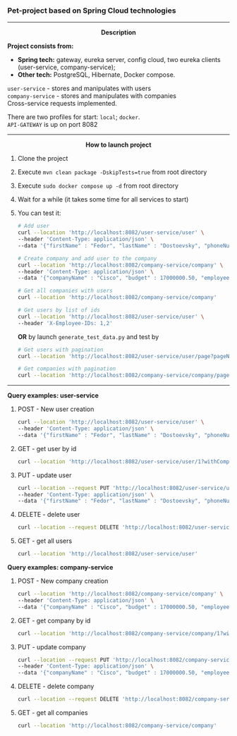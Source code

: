 ### Pet-project based on Spring Cloud technologies

---
<p style="text-align: center;"><b>Description</b></p>  

<b>Project consists from:</b>  
- <b>Spring tech:</b> gateway, eureka server, config cloud, two eureka clients (user-service, company-service);  
- <b>Other tech:</b> PostgreSQL, Hibernate, Docker compose.

`user-service` - stores and manipulates with users  
`company-service` - stores and manipulates with companies  
Cross-service requests implemented.

There are two profiles for start: `local`; `docker`.  
`API-GATEWAY` is up on port 8082

---
<p style="text-align: center;"><b>How to launch project</b></p>

1. Clone the project
2. Execute `mvn clean package -DskipTests=true` from root directory
3. Execute `sudo docker compose up -d` from root directory
4. Wait for a while (it takes some time for all services to start)
5. You can test it:
      ```bash
      # Add user
      curl --location 'http://localhost:8082/user-service/user' \
      --header 'Content-Type: application/json' \
      --data '{"firstName" : "Fedor", "lastName" : "Dostoevsky", "phoneNumber" : "89171111117", "companyId" : 1}'
   
      # Create company and add user to the company
      curl --location 'http://localhost:8082/company-service/company' \
      --header 'Content-Type: application/json' \
      --data '{"companyName" : "Cisco", "budget" : 17000000.50, "employeeId" : [1]}'
   
      # Get all companies with users
      curl --location 'http://localhost:8082/company-service/company'
   
      # Get users by list of ids
      curl --location 'http://localhost:8082/user-service/user' \
      --header 'X-Employee-IDs: 1,2'
      ```
   **OR** by launch `generate_test_data.py` and test by

   ```bash
   # Get users with pagination
   curl --location 'http://localhost:8082/user-service/user/page?pageNumber=0&pageSize=2'
   
   # Get companies with pagination
   curl --location 'http://localhost:8082/company-service/company/page?pageNumber=0&pageSize=2'
   ```
---
<b>Query examples: user-service</b>  

1) POST - New user creation  
   ```bash
   curl --location 'http://localhost:8082/user-service/user' \
   --header 'Content-Type: application/json' \
   --data '{"firstName" : "Fedor", "lastName" : "Dostoevsky", "phoneNumber" : "89171111117", "companyId" : 1}'
   ```
   
2) GET - get user by id
   ```bash
   curl --location 'http://localhost:8082/user-service/user/1?withCompanyInfo=true'
   ```
   
3) PUT - update user
   ```bash
   curl --location --request PUT 'http://localhost:8082/user-service/user/3' \
   --header 'Content-Type: application/json' \
   --data '{"firstName" : "Fedor", "lastName" : "Dostoevsky", "phoneNumber" : "89171111121", "companyId" : 1}'
   ```
   
4) DELETE - delete user
   ```bash
   curl --location --request DELETE 'http://localhost:8082/user-service/user/1'
   ```
   
5) GET - get all users
   ```bash
   curl --location 'http://localhost:8082/user-service/user'
   ```

<b>Query examples: company-service</b>  

1) POST - New company creation
   ```bash
   curl --location 'http://localhost:8082/company-service/company' \
   --header 'Content-Type: application/json' \
   --data '{"companyName" : "Cisco", "budget" : 17000000.50, "employeeId" : [1]}'
   ```

2) GET - get company by id
   ```bash
   curl --location 'http://localhost:8082/company-service/company/1?withUserInfo=true'
   ```

3) PUT - update company
   ```bash
   curl --location --request PUT 'http://localhost:8082/company-service/company/1' \
   --header 'Content-Type: application/json' \
   --data '{"companyName" : "Cisco", "budget" : 17000000.50, "employeeId" : [1, 2]}'
   ```

4) DELETE - delete company
   ```bash
   curl --location --request DELETE 'http://localhost:8082/company-service/company/2'
   ```

5) GET - get all companies
   ```bash
   curl --location 'http://localhost:8082/company-service/company'
   ```